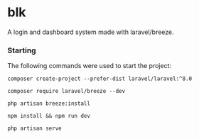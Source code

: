 # blk

A login and dashboard system made with laravel/breeze.

### Starting

The following commands were used to start the project:

```
composer create-project --prefer-dist laravel/laravel:^8.0

composer require laravel/breeze --dev

php artisan breeze:install

npm install && npm run dev

php artisan serve

```
